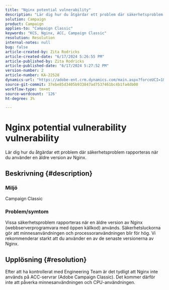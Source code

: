 ```yaml
---
title: "Nginx potential vulnerability"
description: "Lär dig hur du åtgärdar ett problem där säkerhetsproblem rapporteras när du använder en äldre version av Nginx."
solution: Campaign
product: Campaign
applies-to: "Campaign Classic"
keywords: "KCS, Nginx, ACC, Campaign Classic"
resolution: Resolution
internal-notes: null
bug: false
article-created-by: Zita Rodricks
article-created-date: "6/17/2024 5:26:55 PM"
article-published-by: Zita Rodricks
article-published-date: "6/17/2024 5:27:52 PM"
version-number: 2
article-number: KA-22528
dynamics-url: "https://adobe-ent.crm.dynamics.com/main.aspx?forceUCI=1&pagetype=entityrecord&etn=knowledgearticle&id=a262e7c9-ce2c-ef11-840a-002248084fbb"
source-git-commit: 37ebe85d3405b933847ad7537461bc4b1fa4db00
workflow-type: tm+mt
source-wordcount: '126'
ht-degree: 3%

---
```


# Nginx potential vulnerability vulnerability


Lär dig hur du åtgärdar ett problem där säkerhetsproblem rapporteras när du använder en äldre version av Nginx.

## Beskrivning {#description}


### <b>Miljö</b>

Campaign Classic



### <b>Problem/symtom</b>

Vissa säkerhetsproblem rapporteras när en äldre version av Nginx (webbserverprogramvara med öppen källkod) används. Säkerhetsluckorna gör att minnesanvändningen och processoranvändningen blir för hög. Vi rekommenderar starkt att du använder en av de senaste versionerna av Nginx.


## Upplösning {#resolution}


Efter att ha kontrollerat med Engineering Team är det tydligt att Nginx inte används på ACC-servrar (Adobe Campaign Classic). Det kommer därför inte att påverka minnesanvändningen och CPU-användningen.


